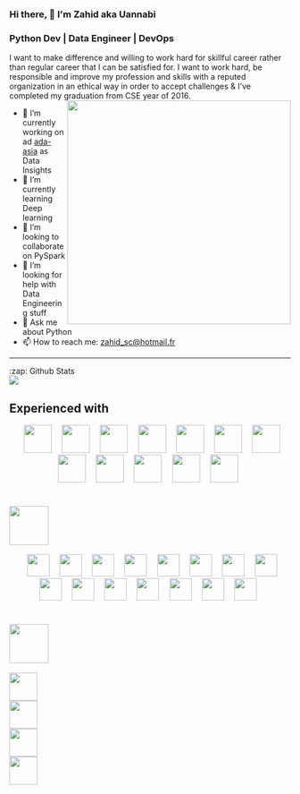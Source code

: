 ### Hi there, 👋  I'm Zahid aka Uannabi
### Python Dev | Data Engineer |  DevOps 

<!-- **uannabi/uannabi** is a ✨ _special_ ✨ repository because its `README.md` (this file) appears on your GitHub profile. -->




I want to make difference and willing to work hard for skillful career rather than regular career that I can be satisfied for. I want to work hard, be responsible and improve my profession and skills with a reputed organization in an ethical way in order to accept challenges & I’ve completed my graduation from CSE year of 2016.
<br>
<img align="right" src="https://github.com/uannabi/-/blob/master/resource/HelloWorld.gif" width="400px" />

- 🔭 I’m currently working on ad [ada-asia](https://ada-asia.com/) as Data Insights
- 🌱 I’m currently learning Deep learning
- 👯 I’m looking to collaborate on PySpark
- 🤔 I’m looking for help with Data Engineering stuff
- 💬 Ask me about Python
- 📫 How to reach me: [zahid_sc@hotmail.fr](zahid_sc@hotmail.fr)
<!-- - 😄 Pronouns: ...
- ⚡ Fun fact: ... -->
<hr>

<p align="center">
<summary>:zap: Github Stats</summary>

<img src="https://github-readme-stats.codestackr.vercel.app/api?username=uannabi&show_icons=true" />
</p>

## Experienced with 
<p align="center" >
<code> <img height="50" src="https://github.com/uannabi/-/blob/master/resource/python-icon.svg"> </code>
<code> <img height="50" src="https://github.com/uannabi/-/blob/master/resource/dj.svg"> </code>
<code> <img height="50" src="https://github.com/uannabi/-/blob/master/resource/jp.svg"> </code>
<code> <img height="50" src="https://github.com/uannabi/-/blob/master/resource/scala.svg"> </code>
<code> <img height="50" src="https://github.com/uannabi/-/blob/master/resource/plot_ly-ar21.svg"> </code>
<code> <img height="50" src="https://github.com/uannabi/-/blob/master/resource/databricks.svg"> </code>
<code> <img height="50" src="https://github.com/uannabi/-/blob/master/resource/metabase.svg"> </code>
<code> <img height="50" src="https://github.com/uannabi/-/blob/master/resource/apple_xcode.svg"> </code>
<code> <img height="50" src="https://github.com/uannabi/-/blob/master/resource/docker-ar21.svg"> </code>
<code> <img height="50" src="https://github.com/uannabi/-/blob/master/resource/git.svg"> </code>
<code> <img height="50" src="https://github.com/uannabi/-/blob/master/resource/jenkins.svg"> </code>
<code> <img height="50" src="https://github.com/uannabi/-/blob/master/resource/linux-ar21.svg"> </code>
</p>

### <code> <img height="70" src="https://github.com/uannabi/-/blob/master/resource/amazon_aws-ar21.svg"> </code>
<p align="center">
<code> <img height="40" src="https://github.com/uannabi/-/blob/master/resource/awsN/ec2.svg"> </code>
<code> <img height="40" src="https://github.com/uannabi/-/blob/master/resource/awsN/emr.svg"> </code>
<code> <img height="40" src="https://github.com/uannabi/-/blob/master/resource/awsN/athena.svg"> </code>
<code> <img height="40" src="https://github.com/uannabi/-/blob/master/resource/awsN/c9.svg"> </code>
<code> <img height="40" src="https://github.com/uannabi/-/blob/master/resource/awsN/lambda.svg"> </code>
<code> <img height="40" src="https://github.com/uannabi/-/blob/master/resource/awsN/loadBalancer.svg"> </code>
<code> <img height="40" src="https://github.com/uannabi/-/blob/master/resource/awsN/rds.svg"> </code>
<code> <img height="40" src="https://github.com/uannabi/-/blob/master/resource/awsN/route53.svg"> </code>
<code> <img height="40" src="https://github.com/uannabi/-/blob/master/resource/awsN/s3.svg"> </code>
<code> <img height="40" src="https://github.com/uannabi/-/blob/master/resource/awsN/sns.svg"> </code>
<code> <img height="40" src="https://github.com/uannabi/-/blob/master/resource/awsN/sqs.svg"> </code>
<code> <img height="40" src="https://github.com/uannabi/-/blob/master/resource/awsN/vpc.svg"> </code>
<code> <img height="40" src="https://github.com/uannabi/-/blob/master/resource/awsN/cloudfront.svg"> </code>
<code> <img height="40" src="https://github.com/uannabi/-/blob/master/resource/awsN/cw.svg"> </code>
<code> <img height="40" src="https://github.com/uannabi/-/blob/master/resource/awsN/apigateway.svg"> </code>

</p>


###  <code> <img height="70" src="https://github.com/uannabi/-/blob/master/resource/google_cloud-ar21.svg"> </code>
<code><img height="50" src="https://github.com/uannabi/-/blob/master/resource/google_appengine-ar21.svg"> </code>
<code><img height="50" src="https://github.com/uannabi/-/blob/master/resource/google_maps.svg"> </code>
<code><img height="50" src="https://github.com/uannabi/-/blob/master/resource/google_bigquery.svg"> </code>
<code><img height="50" src="https://github.com/uannabi/-/blob/master/resource/google_admob.svg"> </code>





     
